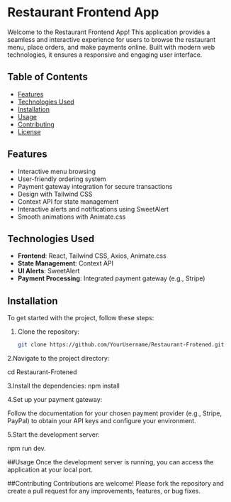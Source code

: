 # Restaurant Frontend App

Welcome to the Restaurant Frontend App! This application provides a seamless and interactive experience for users to browse the restaurant menu, place orders, and make payments online. Built with modern web technologies, it ensures a responsive and engaging user interface.

## Table of Contents

- [Features](#features)
- [Technologies Used](#technologies-used)
- [Installation](#installation)
- [Usage](#usage)
- [Contributing](#contributing)
- [License](#license)

## Features

- Interactive menu browsing
- User-friendly ordering system
- Payment gateway integration for secure transactions
- Design with Tailwind CSS
- Context API for state management
- Interactive alerts and notifications using SweetAlert
- Smooth animations with Animate.css

## Technologies Used

- **Frontend**: React, Tailwind CSS, Axios, Animate.css
- **State Management**: Context API
- **UI Alerts**: SweetAlert
- **Payment Processing**: Integrated payment gateway (e.g., Stripe)

## Installation

To get started with the project, follow these steps:

1. Clone the repository:

   ```bash
   git clone https://github.com/YourUsername/Restaurant-Frotened.git

2.Navigate to the project directory:

  cd Restaurant-Frotened

  
3.Install the dependencies:
   npm install
  
4.Set up your payment gateway:

Follow the documentation for your chosen payment provider (e.g., Stripe, PayPal) to obtain your API keys and configure your environment.


5.Start the development server:

  npm run dev.


##Usage
Once the development server is running, you can access the application at your local port.

##Contributing
Contributions are welcome! Please fork the repository and create a pull request for any improvements, features, or bug fixes.


